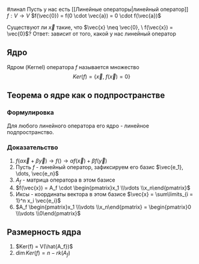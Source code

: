 #линал
Пусть у нас есть [[Линейные операторы|линейный оператор]] $f: V \to V$
$f(\vec{0}) = f(0 \cdot \vec{a}) = 0 \cdot f(\vec{a})$

Существуют ли $\vec{x}$ такие, что $\vec{x} \neq \vec{0}, \ f(\vec{x}) = \vec{0}$?
Ответ: зависит от того, какой у нас линейный оператор
## Ядро
Ядром (Kernel) оператора $f$ называется множество $$Ker (f) = \{ \vec{x}, \ f(\vec{x}) = 0\}$$
## Теорема о ядре как о подпространстве
### Формулировка
Для любого линейного оператора его ядро - линейное подпространство.
### Доказательство
1. $f(\alpha \vec{x} + \beta \vec{y}) \to f() \to \alpha f(\vec{x}) + \beta f(\vec{y})$
2. Пусть $f$ - линейный оператор, зафиксируем его базис $\vec{e_1}, \dots, \vec{e_n}$ 
3. $A_f$ - матрица оператора в этом базисе
4. $f(\vec{x}) = A_f \cdot \begin{pmatrix}x_1 \\\vdots \\x_n\end{pmatrix}$
5. Иксы - координаты вектора в этом базисе $\vec{x} = \sum\limits_{i = 1}^n x_i \vec{e_i}$
6. $A_f \begin{pmatrix}x_1 \\\vdots \\x_n\end{pmatrix} = \begin{pmatrix}0 \\\vdots \\0\end{pmatrix}$
## Размерность ядра
1.  $Ker(f) = V(\hat{A_f})$
2. $\dim Ker(f) = n - rk(A_f)$